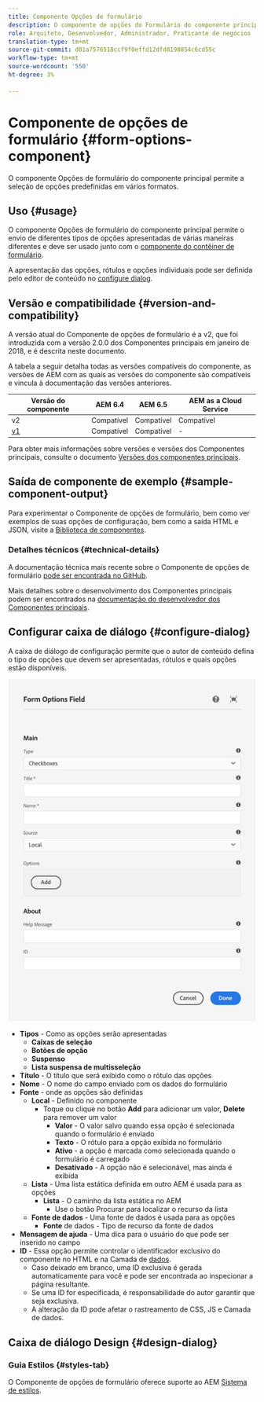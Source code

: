 ```yaml
---
title: Componente Opções de formulário
description: O componente de opções do Formulário do componente principal permite a seleção de opções predefinidas em vários formatos.
role: Arquiteto, Desenvolvedor, Administrador, Praticante de negócios
translation-type: tm+mt
source-git-commit: d01a7576518ccf9f0effd12dfd8198854c6cd55c
workflow-type: tm+mt
source-wordcount: '550'
ht-degree: 3%

---
```



# Componente de opções de formulário {#form-options-component}

O componente Opções de formulário do componente principal permite a seleção de opções predefinidas em vários formatos.

## Uso {#usage}

O componente Opções de formulário do componente principal permite o envio de diferentes tipos de opções apresentadas de várias maneiras diferentes e deve ser usado junto com o [componente do contêiner de formulário](form-container.md).

A apresentação das opções, rótulos e opções individuais pode ser definida pelo editor de conteúdo no [configure dialog](#configure-dialog).

## Versão e compatibilidade {#version-and-compatibility}

A versão atual do Componente de opções de formulário é a v2, que foi introduzida com a versão 2.0.0 dos Componentes principais em janeiro de 2018, e é descrita neste documento.

A tabela a seguir detalha todas as versões compatíveis do componente, as versões de AEM com as quais as versões do componente são compatíveis e vincula à documentação das versões anteriores.

| Versão do componente | AEM 6.4 | AEM 6.5 | AEM as a Cloud Service |
|--- |--- |--- |---|
| v2 | Compatível | Compatível | Compatível |
| [v1](/help/components/v1/form-options-v1.md) | Compatível | Compatível | - |

Para obter mais informações sobre versões e versões dos Componentes principais, consulte o documento [Versões dos componentes principais](/help/versions.md).

## Saída de componente de exemplo {#sample-component-output}

Para experimentar o Componente de opções de formulário, bem como ver exemplos de suas opções de configuração, bem como a saída HTML e JSON, visite a [Biblioteca de componentes](https://adobe.com/go/aem_cmp_library_form_options).

### Detalhes técnicos {#technical-details}

A documentação técnica mais recente sobre o Componente de opções de formulário [pode ser encontrada no GitHub](https://adobe.com/go/aem_cmp_tech_form_options_v2).

Mais detalhes sobre o desenvolvimento dos Componentes principais podem ser encontrados na [documentação do desenvolvedor dos Componentes principais](/help/developing/overview.md).

## Configurar caixa de diálogo {#configure-dialog}

A caixa de diálogo de configuração permite que o autor de conteúdo defina o tipo de opções que devem ser apresentadas, rótulos e quais opções estão disponíveis.

![Caixa de diálogo de edição do componente Opções do formulário](/help/assets/form-options-edit.png)

* **Tipos**  - Como as opções serão apresentadas
   * **Caixas de seleção**
   * **Botões de opção**
   * **Suspenso**
   * **Lista suspensa de multisseleção**
* **Título**  - O título que será exibido como o rótulo das opções
* **Nome**  - O nome do campo enviado com os dados do formulário
* **Fonte**  - onde as opções são definidas
   * **Local**  - Definido no componente
      * Toque ou clique no botão **Add** para adicionar um valor, **Delete** para remover um valor
         * **Valor**  - O valor salvo quando essa opção é selecionada quando o formulário é enviado
         * **Texto**  - O rótulo para a opção exibida no formulário
         * **Ativo**  - a opção é marcada como selecionada quando o formulário é carregado
         * **Desativado**  - A opção não é selecionável, mas ainda é exibida
   * **Lista**  - Uma lista estática definida em outro AEM é usada para as opções
      * **Lista**  - O caminho da lista estática no AEM
         * Use o botão Procurar para localizar o recurso da lista
   * **Fonte de dados**  - Uma fonte de dados é usada para as opções
      * **Fonte**  de dados - Tipo de recurso da fonte de dados
* **Mensagem de ajuda**  - Uma dica para o usuário do que pode ser inserido no campo
* **ID**  - Essa opção permite controlar o identificador exclusivo do componente no HTML e na Camada de  [dados](/help/developing/data-layer/overview.md).
   * Caso deixado em branco, uma ID exclusiva é gerada automaticamente para você e pode ser encontrada ao inspecionar a página resultante.
   * Se uma ID for especificada, é responsabilidade do autor garantir que seja exclusiva.
   * A alteração da ID pode afetar o rastreamento de CSS, JS e Camada de dados.

## Caixa de diálogo Design {#design-dialog}

### Guia Estilos {#styles-tab}

O Componente de opções de formulário oferece suporte ao AEM [Sistema de estilos](/help/get-started/authoring.md#component-styling).
